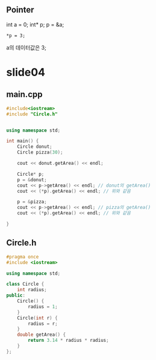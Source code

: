 ## Pointer
int a = 0;
int* p;
p = &a;
```
*p = 3;
```

a의 데이터값은 3;

# slide04
## main.cpp
```c++
#include<iostream>
#include "Circle.h"


using namespace std;

int main() {
	Circle donut;
	Circle pizza(30);

	cout << donut.getArea() << endl;

	Circle* p;
	p = &donut;
	cout << p->getArea() << endl; // donut의 getArea()
	cout << (*p).getArea() << endl; // 위와 같음

	p = &pizza;
	cout << p->getArea() << endl; // pizza의 getArea()
	cout << (*p).getArea() << endl; // 위와 같음

}
```
## Circle.h
```c++
#pragma once
#include <iostream>

using namespace std;

class Circle {
	int radius;
public:
	Circle() {
		radius = 1;
	}
	Circle(int r) {
		radius = r;
	}
	double getArea() {
		return 3.14 * radius * radius;
	}
};
```
